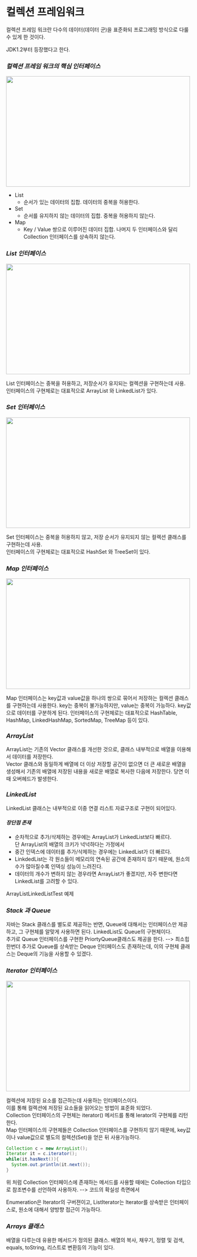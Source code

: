 # 컬렉션 프레임워크

컬렉션 프레임 워크란 다수의 데이터(데이터 군)을 표준화되 프로그래밍 방식으로 다룰 수 있게 한 것이다.

JDK1.2부터 등장했다고 한다.

### _컬렉션 프레임 워크의 핵심 인터페이스_

<img src="https://user-images.githubusercontent.com/71161576/114208224-377dc480-9998-11eb-8898-24716e2857c3.jpg" height="300" width="500"/>

- List
  - 순서가 있는 데이터의 집합. 데이터의 중복을 허용한다.
- Set
  - 순서를 유지하지 않는 데이터의 집합. 중복을 허용하지 않는다.
- Map
  - Key / Value 쌍으로 이루어진 데이터 집합. 나머지 두 인터페이스와 달리 Collection 인터페이스를 상속하지 않는다.

### _List 인터페이스_

<img src="https://user-images.githubusercontent.com/71161576/114257430-fff43400-99fa-11eb-98ea-11cf64aa3656.jpg" height="300" width="500"/>

List 인터페이스는 중복을 허용하고, 저장순서가 유지되는 컬렉션을 구현하는데 사용.
인터페이스의 구현체로는 대표적으로 ArrayList 와 LinkedList가 있다.

### _Set 인터페이스_

<img src="https://user-images.githubusercontent.com/71161576/114257436-04205180-99fb-11eb-9223-3241ced700ee.jpg" height="300" width="500"/>

Set 인터페이스는 중복을 허용하지 않고, 저장 순서가 유지되지 않는 컬렉션 클래스를 구현하는데 사용.  
인터페이스의 구현체로는 대표적으로 HashSet 와 TreeSet이 있다.

### _Map 인터페이스_

<img src="https://user-images.githubusercontent.com/71161576/114257435-02ef2480-99fb-11eb-8826-8821c6615562.jpg" height="300" width="500"/>

Map 인터페이스는 key값과 value값을 하나의 쌍으로 묶어서 저장하는 컬렉션 클래스를 구현하는데 사용한다. key는 중복이 불가능하지만, value는 중복이 가능하다. key값으로 데이터를 구분하게 된다.
인터페이스의 구현체로는 대표적으로 HashTable, HashMap, LinkedHashMap, SortedMap, TreeMap 등이 있다.

### _ArrayList_

ArrayList는 기존의 Vector 클래스를 개선한 것으로, 클래스 내부적으로 배열을 이용해서 데이터를 저장한다.  
Vector 클래스와 동일하게 배열에 더 이상 저장할 공간이 없으면 더 큰 새로운 배열을 생성해서 기존의 배열에 저장된 내용을 새로운 배열로 복사한 다음에 저장한다. 당연 이때 오버헤드가 발생한다.

### _LinkedList_

LinkedList 클래스는 내부적으로 이중 연결 리스트 자료구조로 구현이 되어있다.

#### _장단점 존재_

- 순차적으로 추가/삭제하는 경우에는 ArrayList가 LinkedList보다 빠르다.  
  단 ArrayList의 배열의 크키가 넉넉하다는 가정에서
- 중간 인덱스에 데이터를 추가/삭제하는 경우에는 LinkedList가 더 빠르다.
- LinkdedList는 각 원소들이 메모리의 연속된 공간에 존재하지 않기 때문에, 원소의 수가 많아질수록 인덱싱 성능이 느려진다.
- 데이터의 개수가 변하지 않는 경우라면 ArrayList가 좋겠지만, 자주 변한다면 LinkedList를 고려할 수 있다.

ArrayListLinkedListTest 예제

### _Stack 과 Queue_

자바는 Stack 클래스를 별도로 제공하는 반면, Queue에 대해서는 인터페이스만 제공하고, 그 구현체를 알맞게 사용하면 된다. LinkedList도 Queue의 구현체이다.  
추가로 Queue 인터페이스를 구현한 PriortyQueue클래스도 제공을 한다. --> 최소힙  
한번더 추가로 Queue를 상속받는 Deque 인터페이스도 존재하는데, 이의 구현체 클래스는 Deque의 기능을 사용할 수 있겠다.

### _Iterator 인터페이스_

<img src="https://user-images.githubusercontent.com/71161576/114257437-05517e80-99fb-11eb-8be4-39a54d3d1a45.PNG" height="300" width="500"/>

컬렉션에 저장된 요소를 접근하는데 사용하는 인터페이스이다.  
이를 통해 컬렉션에 저장된 요소들을 읽어오는 방법이 표준화 되었다.  
Collection 인터페이스의 구현체는 iterator() 메서드를 통해 Ierator의 구현체를 리턴한다.  
Map 인터페이스의 구현체들은 Collection 인터페이스를 구현하지 않기 때문에, key값이나 value값으로 별도의 컬렉션(Set)을 얻은 뒤 사용가능하다.

```Java
Collection c = new ArrayList();
Iterator it = c.iterator();
while(it.hasNext()){
  System.out.println(it.next());
}
```

위 처럼 Collection 인터페이스에 존재하는 메서드를 사용할 때에는 Collection 타입으로 참조변수를 선언하여 사용하자. --> 코드의 확실성 측면에서

Enumeration은 Iterator의 구버젼이고, ListIterator는 Iterator를 상속받은 인터페이스로, 원소에 대해서 양방향 접근이 가능하다.

### _Arrays 클래스_

배열을 다루는데 유용한 메서드가 정의된 클래스.
배열의 복사, 채우기, 정렬 및 검색, equals, toString, 리스트로 변환등의 기능이 있다.
